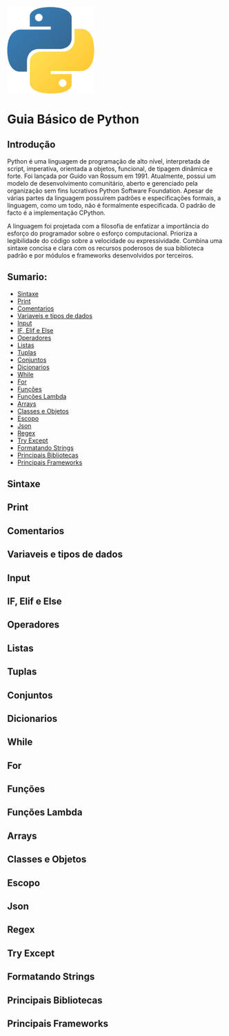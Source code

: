 <div aling="center">
    <img src="img/python.png" width="40%">
</div>

# Guia Básico de Python

## Introdução

Python é uma linguagem de programação de alto nível, interpretada de script, imperativa, orientada a objetos, funcional, de tipagem dinâmica e forte. Foi lançada por Guido van Rossum em 1991. Atualmente, possui um modelo de desenvolvimento comunitário, aberto e gerenciado pela organização sem fins lucrativos Python Software Foundation. Apesar de várias partes da linguagem possuírem padrões e especificações formais, a linguagem, como um todo, não é formalmente especificada. O padrão de facto é a implementação CPython.

A linguagem foi projetada com a filosofia de enfatizar a importância do esforço do programador sobre o esforço computacional. Prioriza a legibilidade do código sobre a velocidade ou expressividade. Combina uma sintaxe concisa e clara com os recursos poderosos de sua biblioteca padrão e por módulos e frameworks desenvolvidos por terceiros.

## Sumario:

- [Sintaxe](#sintaxe)
- [Print](#print)
- [Comentarios](#comentarios)
- [Variaveis e tipos de dados](#variaveis-e-tipos-de-dados)
- [Input]()
- [IF, Elif e Else]()
- [Operadores]()
- [Listas]()
- [Tuplas]()
- [Conjuntos]()
- [Dicionarios]()
- [While]()
- [For]()
- [Funções]()
- [Funções Lambda]()
- [Arrays]()
- [Classes e Objetos]()
- [Escopo]()
- [Json]()
- [Regex]()
- [Try Except]()
- [Formatando Strings]()
- [Principais Bibliotecas]()
- [Principais Frameworks]()


## Sintaxe


## Print


## Comentarios


## Variaveis e tipos de dados


## Input


## IF, Elif e Else


## Operadores


## Listas


## Tuplas


## Conjuntos


## Dicionarios


## While


## For


## Funções


## Funções Lambda


## Arrays


## Classes e Objetos


## Escopo


## Json


## Regex


## Try Except


## Formatando Strings


## Principais Bibliotecas


## Principais Frameworks